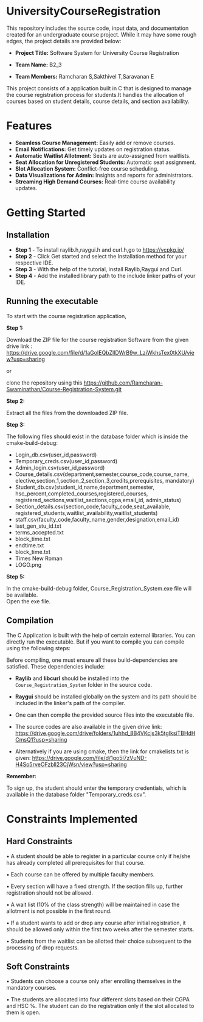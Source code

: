 # UniversityCourseRegistration

This repository includes the source code, input data, and documentation created for an undergraduate course project. While it may have some rough edges, the project details are provided below:

- **Project Title:** Software System for University Course Registration

- **Team Name:** B2_3

- **Team Members:** Ramcharan S,Sakthivel T,Saravanan E

This project consists of a application built in C that is designed to manage the course registration process for students.It handles the allocation of courses based on student details, course details, and section availability.

# Features

- **Seamless Course Management:** Easily add or remove courses.
- **Email Notifications:** Get timely updates on registration status.
- **Automatic Waitlist Allotment:** Seats are auto-assigned from waitlists.
- **Seat Allocation for Unregistered Students:** Automatic seat assignment.
- **Slot Allocation System:** Conflict-free course scheduling.
- **Data Visualizations for Admin:** Insights and reports for administrators.
- **Streaming High Demand Courses:** Real-time course availability updates.


# Getting Started
## Installation

- **Step 1** - To install raylib.h,raygui.h and curl.h,go to https://vcpkg.io/
- **Step 2** - Click Get started and select the Installation method for your respective IDE.
- **Step 3** - With the help of the tutorial, install Raylib,Raygui and Curl.
- **Step 4** - Add the installed library path to the include linker paths of your IDE.

## Running the executable

To start with the course registration application,

**Step 1:** 

Download the ZIP file for the course registration Software from the given drive link : 
https://drive.google.com/file/d/1aGoIEQbZllDWrB9w_LziWkhsTex0tkXU/view?usp=sharing

or

clone the repository using this https://github.com/Ramcharan-Swaminathan/Course-Registration-System.git

**Step 2:**

Extract all the files from the downloaded ZIP file.

**Step 3:**


The following files should exist in the database folder which is inside the cmake-build-debug:

- Login_db.csv(user_id,password)
- Temporary_creds.csv(user_id,password)
- Admin_login.csv(user_id,password)
- Course_details.csv(department,semester,course_code,course_name, elective,section_1,section_2,section_3,credits,prerequisites,  mandatory)
- Student_db.csv(student_id,name,department,semester,   hsc_percent,completed_courses,registered_courses,        registered_sections,waitlist_sections,cgpa,email_id,       admin_status) 
- Section_details.csv(section_code,faculty_code,seat_available, registered_students,waitlist_availability,waitlist_students)
- staff.csv(faculty_code,faculty_name,gender,designation,email_id)
- last_gen_stu_id.txt
- terms_accepted.txt
- block_time.txt
- endtime.txt
- block_time.txt
- Times New Roman
- LOGO.png


**Step 5:**

In the cmake-build-debug folder,  Course_Registration_System.exe file will be available.   
Open the exe file.

## Compilation

The C Application is built with the help of certain external libraries. You can directly run the executable. But if you want to compile you can compile using the following steps:

Before compiling, one must ensure all these build-dependencies are satisfied. These dependencies include:

- **Raylib** and **libcurl** should be installed into the `Course_Registration_System` folder in the source code.
- **Raygui** should be installed globally on the system and its path should be included in the linker's path of the compiler.
- One can then compile the provided source files into the executable file.


- The source codes are also available in the given drive link: https://drive.google.com/drive/folders/1uhhd_8B4VKcjs3k5tgIksiTBHdHCmsQ1?usp=sharing

- Alternatively if you are using cmake, then the link for cmakelists.txt is given: https://drive.google.com/file/d/1go5l7zVuND-H4So5rveOFzbll23CjWsn/view?usp=sharing


**Remember:**

 To sign up, the student should enter the temporary credentials, which is available in the database folder "Temporary_creds.csv".


# Constraints Implemented

## Hard Constraints

• A student should be able to register in a particular course only if he/she has already completed all prerequisites for that course. 

• Each course can be offered by multiple faculty members.

• Every section will have a fixed strength. If the section fills up, further registration should not be allowed.

• A wait list (10% of the class strength) will be maintained in case the allotment is not possible in the first round. 

• If a student wants to add or drop any course after initial registration, it should be allowed only within the first two weeks after the semester starts. 

• Students from the waitlist can be allotted their choice subsequent to the processing of drop requests.

## Soft Constraints

• Students can choose a course only after enrolling themselves in the mandatory courses.

• The students are allocated into four different slots based on their CGPA and HSC %. The student can do the registration only if the slot allocated to them is open.
